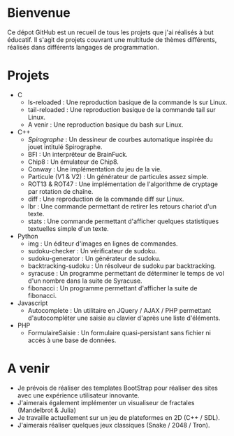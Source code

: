 # Bienvenue

Ce dépot GitHub est un recueil de tous les projets que j'ai réalisés à but éducatif.
Il s'agit de projets couvrant une multitude de thèmes différents, réalisés dans différents langages de programmation.

# Projets

- C
  - ls-reloaded : Une reproduction basique de la commande ls sur Linux.
  - tail-reloaded : Une reproduction basique de la commande tail sur Linux.
  - A venir : Une reproduction basique du bash sur Linux.
- C++
  - <em>Spirographe</em> : Un dessineur de courbes automatique inspirée du jouet intitulé Spirographe.
  - BFI : Un interprêteur de BrainFuck.
  - Chip8 : Un émulateur de Chip8.
  - Conway : Une implémentation du jeu de la vie.
  - Particule (V1 & V2) : Un générateur de particules assez simple.
  - ROT13 & ROT47 : Une implémentation de l'algorithme de cryptage par rotation de chaîne.
  - diff : Une reproduction de la commande diff sur Linux.
  - lbr : Une commande permettant de retirer les retours chariot d'un texte.
  - stats : Une commande permettant d'afficher quelques statistiques textuelles simple d'un texte.
- Python
  - img : Un éditeur d'images en lignes de commandes.
  - sudoku-checker : Un vérificateur de sudoku.
  - sudoku-generator : Un générateur de sudoku.
  - backtracking-sudoku : Un résolveur de sudoku par backtracking.
  - syracuse : Un programme permettant de déterminer le temps de vol d'un nombre dans la suite de Syracuse.
  - fibonacci : Un programme permettant d'afficher la suite de fibonacci.
- Javascript
  - Autocomplete : Un utilitaire en JQuery / AJAX / PHP permettant d'autocompléter une saisie au clavier d'après une liste d'éléments.
- PHP 
  - FormulaireSaisie : Un formulaire quasi-persistant sans fichier ni accès à une base de données.
 
 # A venir 
 
 - Je prévois de réaliser des templates BootStrap pour réaliser des sites avec une expérience utilisateur innovante.
 - J'aimerais également implémenter un visualiseur de fractales (Mandelbrot & Julia)
 - Je travaille actuellement sur un jeu de plateformes en 2D (C++ / SDL).
 - J'aimerais réaliser quelques jeux classiques (Snake / 2048 / Tron).
